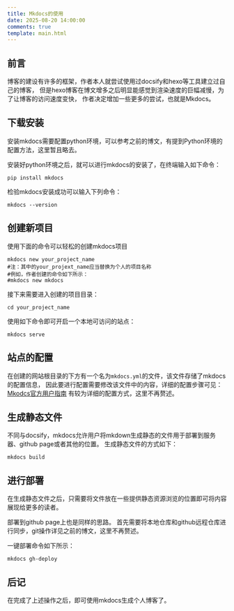 ```yaml
---
title: Mkdocs的使用
date: 2025-08-20 14:00:00
comments: true
template: main.html
---
```

## 前言
博客的建设有许多的框架，作者本人就尝试使用过docsify和hexo等工具建立过自己的博客，
但是hexo博客在博文增多之后明显能感觉到渲染速度的巨幅减慢，为了让博客的访问速度变快，
作者决定增加一些更多的尝试，也就是Mkdocs。

## 下载安装
安装mkdocs需要配置python环境，可以参考之前的博文，有提到Python环境的配置方法，这里暂且略去。

安装好python环境之后，就可以进行mkdocs的安装了，在终端输入如下命令：
```shell
pip install mkdocs
```

检验mkdocs安装成功可以输入下列命令：
```shell
mkdocs --version
```

## 创建新项目
使用下面的命令可以轻松的创建mkdocs项目
```shell
mkdocs new your_project_name
#注：其中的your_projext_name应当替换为个人的项目名称
#例如，作者创建的命令如下所示：
#mkdocs new mkdocs
```

接下来需要进入创建的项目目录：
```shell
cd your_project_name
```
使用如下命令即可开启一个本地可访问的站点：
```shell
mkdocs serve
```

## 站点的配置
在创建的网站根目录的下方有一个名为`mkdocs.yml`的文件，该文件存储了mkdocs的配置信息，
因此要进行配置需要修改该文件中的内容，详细的配置步骤可见：[Mkodcs官方用户指南](https://mkdocs.org.cn/user-guide/)
有较为详细的配置方式，这里不再赘述。

## 生成静态文件
不同与docsify，mkdocs允许用户将mkdown生成静态的文件用于部署到服务器、github page或者其他的位置。
生成静态文件的方式如下：
```shell
mkdocs build
```

## 进行部署
在生成静态文件之后，只需要将文件放在一些提供静态资源浏览的位置即可将内容展现给更多的读者。

部署到github page上也是同样的思路。
首先需要将本地仓库和github远程仓库进行同步，git操作详见之前的博文，这里不再赘述。

一键部署命令如下所示：
```shell
mkdocs gh-deploy
```

## 后记
在完成了上述操作之后，即可使用mkdocs生成个人博客了。
